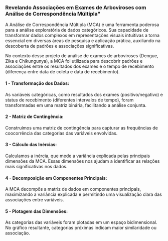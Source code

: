 ### Revelando Associações em Exames de Arboviroses com Análise de Correspondência Múltipla"

A Análise de Correspondência Múltipla (MCA) é uma ferramenta poderosa para a análise exploratória de dados categóricos. Sua capacidade de transformar dados complexos em representações visuais intuitivas a torna essencial em diversas áreas de pesquisa e aplicação prática, auxiliando na descoberta de padrões e associações significativas.

No contexto desse projeto de análise de exames de arboviroses (Dengue, Zika e Chikungunya), a MCA foi utilizada para descobrir padrões e associações entre os resultados dos exames e o tempo de recebimento (diferença entre data de coleta e data de recebimento).

#### 1 - Transformação dos Dados:

As variáveis categóricas, como resultados dos exames (positivo/negativo) e status de recebimento (diferentes intervalos de tempo), foram transformadas em uma matriz binária, facilitando a análise conjunta.

#### 2 - Matriz de Contingência:

Construímos uma matriz de contingência para capturar as frequências de coocorrência das categorias das variáveis envolvidas.

#### 3 - Cálculo das Inércias:

Calculamos a inércia, que mede a variância explicada pelas principais dimensões da MCA. Essas dimensões nos ajudam a identificar as relações mais significativas nos dados.

#### 4 - Decomposição em Componentes Principais:

A MCA decompôs a matriz de dados em componentes principais, maximizando a variância explicada e permitindo uma visualização clara das associações entre variáveis.

#### 5 - Plotagem das Dimensões:

As categorias das variáveis foram plotadas em um espaço bidimensional. No gráfico resultante, categorias próximas indicam maior similaridade ou associação.
